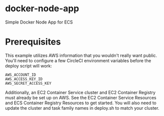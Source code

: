 # docker-node-app
Simple Docker Node App for ECS

# Prerequisites
This example utilizes AWS information that you wouldn't really want public. You'll need to configure a few CircleCI environment variables before the deploy script will work:

```
AWS_ACCOUNT_ID
AWS_ACCESS_KEY_ID
AWS_SECRET_ACCESS_KEY
```

Additionally, an EC2 Container Service cluster and EC2 Container Registry must already be set up on AWS. See the EC2 Container Service Resources and ECS Container Registry Resources to get started. You will also need to update the cluster and task family names in deploy.sh to match your cluster.
